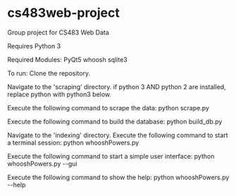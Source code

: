 # cs483web-project
Group project for CS483 Web Data

Requires Python 3

Required Modules:
PyQt5
whoosh
sqlite3

To run:
Clone the repository.

Navigate to the 'scraping' directory.
if python 3 AND python 2 are installed, replace python with python3 below.

Execute the following command to scrape the data:
python scrape.py

Execute the following command to build the database:
python build_db.py

Navigate to the 'indexing' directory.
Execute the following command to start a terminal session:
python whooshPowers.py

Execute the following command to start a simple user interface:
python whooshPowers.py --gui

Execute the following command to show the help:
python whooshPowers.py --help
